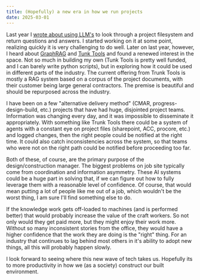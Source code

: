```yaml
---
title: (Hopefully) a new era in how we run projects
date: 2025-03-01
---
```


Last year I [wrote about using LLM's](/posts/2024/using-a-llm-to-read-documents.md) to look through a project filesystem and return questions and answers.
I started working on it at some point, realizing quickly it is very challenging to do well.
Later on last year, however, I heard about [GraphRAG](https://www.microsoft.com/en-us/research/project/graphrag/) and [Tunk Tools](https://trunktools.com/) and found a renewed interest in the space.
Not so much in building my own (Tunk Tools is pretty well funded, and I can barely write python scripts), but in exploring how it could be used in different parts of the industry.
The current offering from Trunk Tools is mostly a RAG system based on a corpus of the project documents, with their customer being large general contractors.
The premise is beautiful and should be repurposed across the industry.

I have been on a few "alternative delivery method" (CMAR, progress-design-build, etc.) projects that have had huge, disjointed project teams.
Information was changing every day, and it was impossible to disseminate it appropriately.
With something like Trunk Tools there could be a system of agents with a constant eye on project files (sharepoint, ACC, procore, etc.) and logged changes, then the right people could be notified at the right time.
It could also catch inconsistencies across the system, so that teams who were not on the right path could be notified before proceeding too far.

Both of these, of course, are the primary purpose of the design/construction manager.
The biggest problems on job site typically come from coordination and information asymmetry.
These AI systems could be a huge part in solving that, if we can figure out how to fully leverage them with a reasonable level of confidence.
Of course, that would mean putting a lot of people like me out of a job, which wouldn't be the worst thing, I am sure I'll find something else to do.

If the knowledge work gets off-loaded to machines (and is performed better) that would probably increase the value of the craft workers.
So not only would they get paid more, but they might enjoy their work more.
Without so many inconsistent stories from the office, they would have a higher confidence that the work they are doing is the "right" thing.
For an industry that continues to lag behind most others in it's ability to adopt new things, all this will probably happen slowly.

I look forward to seeing where this new wave of tech takes us.
Hopefully its to more productivity in how we (as a society) construct our built environment.